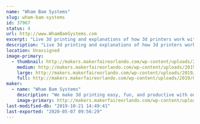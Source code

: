 ```yaml
---
name: "Wham Bam Systems"
slug: wham-bam-systems
id: 37967
status: 4
url: http://www.WhamBamSystems.com
excerpt: "Live 3d printing and explanations of how 3d printers work with a 3d printed souvenir for the kids to take away. "
description: "Live 3d printing and explanations of how 3d printers work with a 3d printed souvenir for the kids to take away. Raffles and giveaways with no purchase necessary. Demonstrations of how our products work in live 3d printing situations."
location: Unassigned
image-primary:
  - thumbnail: http://makers.makerfaireorlando.com/wp-content/uploads/2019/09/cover2-150x150.png
    medium: http://makers.makerfaireorlando.com/wp-content/uploads/2019/09/cover2-300x131.png
    large: http://makers.makerfaireorlando.com/wp-content/uploads/2019/09/cover2-1024x447.png
    full: http://makers.makerfaireorlando.com/wp-content/uploads/2019/09/cover2.png
maker:
  - name: "Wham Bam Systems"
    description: "We make 3d printing easy, fun, and productive with our 3d printer accessories."
    image-primary: http://makers.makerfaireorlando.com/wp-content/uploads/2019/09/whambamhorizshadowsmall.jpg
last-modified-db: "2019-10-21 14:49:41"
last-exported: "2020-05-07 09:56:29"
---
```

